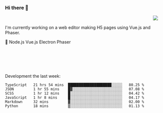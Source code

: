 ### Hi there 👋

<img align="right" src="https://github-readme-stats.vercel.app/api?username=jasonpanggo"/>

<br>
<p align="left">
I'm currently working on a web editor making H5 pages using Vue.js and Phaser.
</p>
<p align="left">
📖 Node.js Vue.js Electron Phaser
</p>
<br>
<br>
<br>
<br>

Development the last week:
<!--START_SECTION:waka-->

```text
TypeScript   21 hrs 54 mins  ████████████████████░░░░░   80.25 %
JSON         1 hr 55 mins    █▓░░░░░░░░░░░░░░░░░░░░░░░   07.08 %
SCSS         1 hr 12 mins    █░░░░░░░░░░░░░░░░░░░░░░░░   04.42 %
JavaScript   1 hr 8 mins     █░░░░░░░░░░░░░░░░░░░░░░░░   04.17 %
Markdown     32 mins         ▓░░░░░░░░░░░░░░░░░░░░░░░░   02.00 %
Python       18 mins         ▒░░░░░░░░░░░░░░░░░░░░░░░░   01.13 %
```

<!--END_SECTION:waka-->

<!--
**JASONPANGGO/jasonpanggo** is a ✨ _special_ ✨ repository because its `README.md` (this file) appears on your GitHub profile.

Here are some ideas to get you started:

- 🔭 I’m currently working on ...
- 🌱 I’m currently learning ...
- 👯 I’m looking to collaborate on ...
- 🤔 I’m looking for help with ...
- 💬 Ask me about ...
- 📫 How to reach me: ...
- 😄 Pronouns: ...
- ⚡ Fun fact: ...
-->

